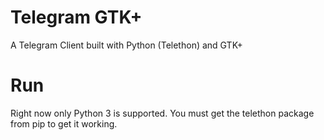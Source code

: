 # Telegram GTK+
A Telegram Client built with Python (Telethon) and GTK+ 

# Run
Right now only Python 3 is supported.
You must get the telethon package from pip to get it working.
